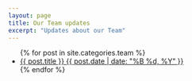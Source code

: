 ```yaml
---
layout: page
title: Our Team updates
excerpt: "Updates about our Team"
---
```


<ul class="post-list">
{% for post in site.categories.team %} 
  <li><article><a href="{{ site.url }}{{ post.url }}">{{ post.title }} <span class="entry-date"><time datetime="{{ post.date | date_to_xmlschema }}">{{ post.date | date: "%B %d, %Y" }}</time></span></a></article></li>
{% endfor %}
</ul>
